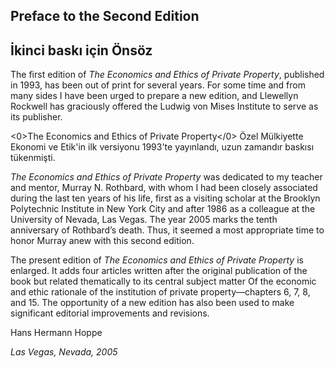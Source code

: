 ## Preface to the Second Edition
## İkinci baskı için Önsöz

The first edition of *The Economics and Ethics of Private Property*, published in 1993, has been out of print for several years. For some time and from many sides I have been urged to prepare a new edition, and Llewellyn Rockwell has graciously offered the Ludwig von Mises Institute to serve as its publisher.

<0>The Economics and Ethics of Private Property</0> Özel Mülkiyette Ekonomi ve Etik'in ilk versiyonu 1993'te yayınlandı, uzun zamandır baskısı tükenmişti.



*The Economics and Ethics of Private Property* was dedicated to my teacher and mentor, Murray N. Rothbard, with whom I had been closely associated during the last ten years of his life, first as a visiting scholar at the Brooklyn Polytechnic Institute in New York City and after 1986 as a colleague at the University of Nevada, Las Vegas. The year 2005 marks the tenth anniversary of Rothbard’s death. Thus, it seemed a most appropriate time to honor Murray anew with this second edition.

The present edition of *The Economics and Ethics of Private Property* is enlarged. It adds four articles written after the original publication of the book but related thematically to its central subject matter Of the economic and ethic rationale of the institution of private property—chapters 6, 7, 8, and 15. The opportunity of a new edition has also been used to make significant editorial improvements and revisions.

Hans Hermann Hoppe

*Las Vegas, Nevada, 2005*

